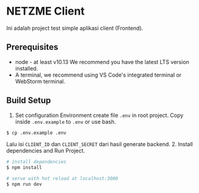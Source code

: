 # NETZME Client
Ini adalah project test simple aplikasi client (Frontend).
## Prerequisites

- node - at least v10.13 We recommend you have the latest LTS version installed.
- A terminal, we recommend using VS Code's integrated terminal or WebStorm terminal.

## Build Setup
1. Set configuration Environment
   create file ```.env``` in root project.
   Copy inside ```.env.example``` to ```.env``` or use bash.
```bash
$ cp .env.example .env
```
Lalu isi ```CLIENT_ID``` dan ```CLIENT_SECRET``` dari hasil generate backend.
2. Install dependencies and Run Project.
```bash
# install dependencies
$ npm install

# serve with hot reload at localhost:3000
$ npm run dev
```

